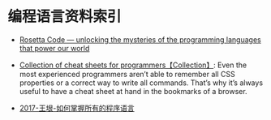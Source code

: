 

# 编程语言资料索引

- [Rosetta Code — unlocking the mysteries of the programming languages that power our world](https://medium.freecodecamp.com/rosetta-code-unlocking-the-mysteries-of-the-programming-languages-that-power-our-world-300b787d8401#.phi7tdwd1)



- [Collection of cheat sheets for programmers【Collection】](https://hownot2code.com/2016/09/29/collection-of-cheat-sheets-for-programmers/): Even the most experienced programmers aren’t able to remember all CSS properties or a correct way to write all commands. That’s why it’s always useful to have a cheat sheet at hand in the bookmarks of a browser.


- [2017-王垠-如何掌握所有的程序语言](http://www.yinwang.org/blog-cn/2017/07/06/master-pl)